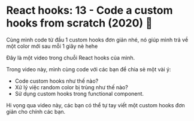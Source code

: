 # React hooks: 13 - Code a custom hooks from scratch (2020) 🎉

Cùng mình code từ đầu 1 custom hooks đơn giản nhé, nó giúp mình trả về một color mới sau mỗi 1 giây nè hehe

Đây là một video trong chuỗi React hooks của mình.

Trong video này, mình cùng code với các bạn để chia sẻ một vài ý:

- Code custom hooks như thế nào?
- Xử lý việc random color bị trùng như thế nào?
- Sử dụng custom hooks trong functional component.

Hi vọng qua video này, các bạn có thể tự tay viết một custom hooks đơn giản cho chính các bạn.
